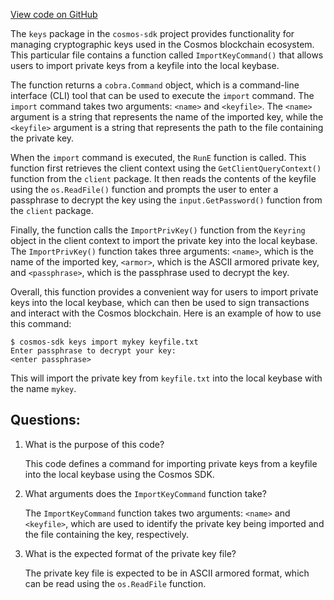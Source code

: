 [View code on GitHub](https://github.com/cosmos/cosmos-sdk/blob/main/client/keys/import.go)

The `keys` package in the `cosmos-sdk` project provides functionality for managing cryptographic keys used in the Cosmos blockchain ecosystem. This particular file contains a function called `ImportKeyCommand()` that allows users to import private keys from a keyfile into the local keybase.

The function returns a `cobra.Command` object, which is a command-line interface (CLI) tool that can be used to execute the `import` command. The `import` command takes two arguments: `<name>` and `<keyfile>`. The `<name>` argument is a string that represents the name of the imported key, while the `<keyfile>` argument is a string that represents the path to the file containing the private key.

When the `import` command is executed, the `RunE` function is called. This function first retrieves the client context using the `GetClientQueryContext()` function from the `client` package. It then reads the contents of the keyfile using the `os.ReadFile()` function and prompts the user to enter a passphrase to decrypt the key using the `input.GetPassword()` function from the `client` package.

Finally, the function calls the `ImportPrivKey()` function from the `Keyring` object in the client context to import the private key into the local keybase. The `ImportPrivKey()` function takes three arguments: `<name>`, which is the name of the imported key, `<armor>`, which is the ASCII armored private key, and `<passphrase>`, which is the passphrase used to decrypt the key.

Overall, this function provides a convenient way for users to import private keys into the local keybase, which can then be used to sign transactions and interact with the Cosmos blockchain. Here is an example of how to use this command:

```
$ cosmos-sdk keys import mykey keyfile.txt
Enter passphrase to decrypt your key:
<enter passphrase>
```

This will import the private key from `keyfile.txt` into the local keybase with the name `mykey`.
## Questions: 
 1. What is the purpose of this code?
    
    This code defines a command for importing private keys from a keyfile into the local keybase using the Cosmos SDK.

2. What arguments does the `ImportKeyCommand` function take?
    
    The `ImportKeyCommand` function takes two arguments: `<name>` and `<keyfile>`, which are used to identify the private key being imported and the file containing the key, respectively.

3. What is the expected format of the private key file?
    
    The private key file is expected to be in ASCII armored format, which can be read using the `os.ReadFile` function.